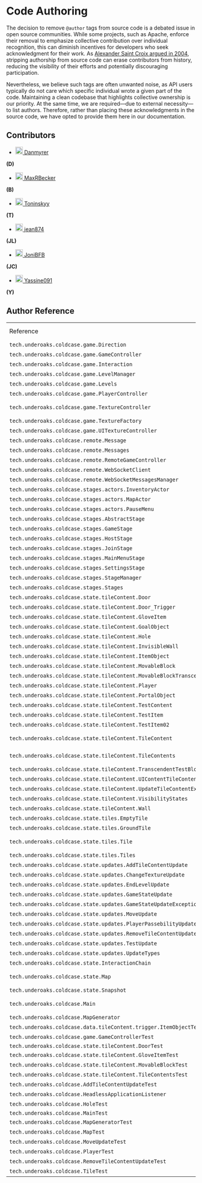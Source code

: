# Code Authoring

The decision to remove `@author` tags from source code is a debated issue in open source communities.
While some projects, such as Apache, enforce their removal to emphasize collective contribution over individual recognition, this can diminish incentives for developers who seek acknowledgment for their work.
As [Alexander Saint Croix argued in 2004](https://web.archive.org/web/20150226035235/www.theinquirer.net/inquirer/news/1037207/apache-enforces-the-removal-of-author-tags), stripping authorship from source code can erase contributors from history, reducing the visibility of their efforts and potentially discouraging participation.

Nevertheless, we believe such tags are often unwanted noise, as API users typically do not care which specific individual wrote a given part of the code.
Maintaining a clean codebase that highlights collective ownership is our priority.
At the same time, we are required—due to external necessity—to list authors.
Therefore, rather than placing these acknowledgments in the source code, we have opted to provide them here in our documentation.

## Contributors

- <a href="https://github.com/Danmyrer">
    <img src="https://github.com/Danmyrer.png" width="20" alt="Danmyrer"/>
    Danmyrer
</a> **(D)**
- <a href="https://github.com/MaxRBecker">
    <img src="https://github.com/MaxRBecker.png" width="20" alt="MaxRBecker"/>
    MaxRBecker
</a> **(B)**
- <a href="https://github.com/Toninskyy">
    <img src="https://github.com/Toninskyy.png" width="20" alt="Toninskyy"/>
    Toninskyy
</a> **(T)**
- <a href="https://github.com/jean874">
    <img src="https://github.com/jean874.png" width="20" alt="jean874"/>
    jean874
</a> **(JL)**
- <a href="https://github.com/JoniBFB">
    <img src="https://github.com/JoniBFB.png" width="20" alt="JoniBFB"/>
    JoniBFB
</a> **(JC)**
- <a href="https://github.com/Yassine091">
    <img src="https://github.com/Yassine091.png" width="20" alt="Yassine091"/>
    Yassine091
</a> **(Y)**

## Author Reference

<table>
<tr><td>Reference</td><td>Authors</td><td>Co-Authors</td></tr>
<tr><td><code>tech.underoaks.coldcase.game.Direction</code></td><td>D</td><td>M</td></tr>
<tr><td><code>tech.underoaks.coldcase.game.GameController</code></td><td>D</td><td>JL, M</td></tr>
<tr><td><code>tech.underoaks.coldcase.game.Interaction</code></td><td>M</td><td>D</td></tr>
<tr><td><code>tech.underoaks.coldcase.game.LevelManager</code></td><td>JL</td><td>M</td></tr>
<tr><td><code>tech.underoaks.coldcase.game.Levels</code></td><td>JL</td><td>Y</td></tr>
<tr><td><code>tech.underoaks.coldcase.game.PlayerController</code></td><td>M, T</td><td>JL, JC</td></tr>
<tr><td><code>tech.underoaks.coldcase.game.TextureController</code></td><td>M, D</td><td>JL, JC, T</td></tr>
<tr><td><code>tech.underoaks.coldcase.game.TextureFactory</code></td><td>D</td><td></td></tr>
<tr><td><code>tech.underoaks.coldcase.game.UITextureController</code></td><td>M</td><td>JL</td></tr>
<tr><td><code>tech.underoaks.coldcase.remote.Message</code></td><td>JL</td><td></td></tr>
<tr><td><code>tech.underoaks.coldcase.remote.Messages</code></td><td>JL</td><td>M</td></tr>
<tr><td><code>tech.underoaks.coldcase.remote.RemoteGameController</code></td><td>JL</td><td>D</td></tr>
<tr><td><code>tech.underoaks.coldcase.remote.WebSocketClient</code></td><td>JL</td><td>D</td></tr>
<tr><td><code>tech.underoaks.coldcase.remote.WebSocketMessagesManager</code></td><td>JL</td><td>M</td></tr>
<tr><td><code>tech.underoaks.coldcase.stages.actors.InventoryActor</code></td><td>M</td><td></td></tr>
<tr><td><code>tech.underoaks.coldcase.stages.actors.MapActor</code></td><td>M, JL</td><td></td></tr>
<tr><td><code>tech.underoaks.coldcase.stages.actors.PauseMenu</code></td><td>M, JL</td><td></td></tr>
<tr><td><code>tech.underoaks.coldcase.stages.AbstractStage</code></td><td>M</td><td>JL</td></tr>
<tr><td><code>tech.underoaks.coldcase.stages.GameStage</code></td><td>M</td><td>JL</td></tr>
<tr><td><code>tech.underoaks.coldcase.stages.HostStage</code></td><td>M</td><td>JL</td></tr>
<tr><td><code>tech.underoaks.coldcase.stages.JoinStage</code></td><td>M</td><td>JL</td></tr>
<tr><td><code>tech.underoaks.coldcase.stages.MainMenuStage</code></td><td>M</td><td>JL</td></tr>
<tr><td><code>tech.underoaks.coldcase.stages.SettingsStage</code></td><td>M</td><td></td></tr>
<tr><td><code>tech.underoaks.coldcase.stages.StageManager</code></td><td>M</td><td>JL</td></tr>
<tr><td><code>tech.underoaks.coldcase.stages.Stages</code></td><td>M, JL</td><td></td></tr>
<tr><td><code>tech.underoaks.coldcase.state.tileContent.Door</code></td><td>M</td><td>D, JC</td></tr>
<tr><td><code>tech.underoaks.coldcase.state.tileContent.Door_Trigger</code></td><td>T, M</td><td>D</td></tr>
<tr><td><code>tech.underoaks.coldcase.state.tileContent.GloveItem</code></td><td>JC</td><td>M</td></tr>
<tr><td><code>tech.underoaks.coldcase.state.tileContent.GoalObject</code></td><td>Y, JC</td><td>JL, T</td></tr>
<tr><td><code>tech.underoaks.coldcase.state.tileContent.Hole</code></td><td>JL</td><td></td></tr>
<tr><td><code>tech.underoaks.coldcase.state.tileContent.InvisibleWall</code></td><td>M</td><td></td></tr>
<tr><td><code>tech.underoaks.coldcase.state.tileContent.ItemObject</code></td><td>JL, JC</td><td>M</td></tr>
<tr><td><code>tech.underoaks.coldcase.state.tileContent.MovableBlock</code></td><td>JC, M</td><td>D</td></tr>
<tr><td><code>tech.underoaks.coldcase.state.tileContent.MovableBlockTranscendent</code></td><td>D</td><td>JL</td></tr>
<tr><td><code>tech.underoaks.coldcase.state.tileContent.Player</code></td><td>M, JC</td><td>T</td></tr>
<tr><td><code>tech.underoaks.coldcase.state.tileContent.PortalObject</code></td><td>JC</td><td>D</td></tr>
<tr><td><code>tech.underoaks.coldcase.state.tileContent.TestContent</code></td><td>D</td><td></td></tr>
<tr><td><code>tech.underoaks.coldcase.state.tileContent.TestItem</code></td><td>JL</td><td></td></tr>
<tr><td><code>tech.underoaks.coldcase.state.tileContent.TestItem02</code></td><td>JL</td><td></td></tr>
<tr><td><code>tech.underoaks.coldcase.state.tileContent.TileContent</code></td><td>D</td><td>M, JL, Y</td></tr>
<tr><td><code>tech.underoaks.coldcase.state.tileContent.TileContents</code></td><td>D</td><td>JC, M, Y</td></tr>
<tr><td><code>tech.underoaks.coldcase.state.tileContent.TranscendentTestBlock</code></td><td>JL, M</td><td></td></tr>
<tr><td><code>tech.underoaks.coldcase.state.tileContent.UIContentTileContent</code></td><td>M</td><td></td></tr>
<tr><td><code>tech.underoaks.coldcase.state.tileContent.UpdateTileContentException</code></td><td>D</td><td></td></tr>
<tr><td><code>tech.underoaks.coldcase.state.tileContent.VisibilityStates</code></td><td>D</td><td></td></tr>
<tr><td><code>tech.underoaks.coldcase.state.tileContent.Wall</code></td><td>Y</td><td>D</td></tr>
<tr><td><code>tech.underoaks.coldcase.state.tiles.EmptyTile</code></td><td>D, M</td><td></td></tr>
<tr><td><code>tech.underoaks.coldcase.state.tiles.GroundTile</code></td><td>M</td><td></td></tr>
<tr><td><code>tech.underoaks.coldcase.state.tiles.Tile</code></td><td>D</td><td>JL, M, Y</td></tr>
<tr><td><code>tech.underoaks.coldcase.state.tiles.Tiles</code></td><td>D</td><td></td></tr>
<tr><td><code>tech.underoaks.coldcase.state.updates.AddTileContentUpdate</code></td><td>JL</td><td></td></tr>
<tr><td><code>tech.underoaks.coldcase.state.updates.ChangeTextureUpdate</code></td><td>M</td><td></td></tr>
<tr><td><code>tech.underoaks.coldcase.state.updates.EndLevelUpdate</code></td><td>JL</td><td></td></tr>
<tr><td><code>tech.underoaks.coldcase.state.updates.GameStateUpdate</code></td><td>D</td><td></td></tr>
<tr><td><code>tech.underoaks.coldcase.state.updates.GameStateUpdateException</code></td><td>D</td><td></td></tr>
<tr><td><code>tech.underoaks.coldcase.state.updates.MoveUpdate</code></td><td>T, M</td><td></td></tr>
<tr><td><code>tech.underoaks.coldcase.state.updates.PlayerPassebilityUpdate</code></td><td>M</td><td></td></tr>
<tr><td><code>tech.underoaks.coldcase.state.updates.RemoveTileContentUpdate</code></td><td>JL</td><td></td></tr>
<tr><td><code>tech.underoaks.coldcase.state.updates.TestUpdate</code></td><td>D</td><td></td></tr>
<tr><td><code>tech.underoaks.coldcase.state.updates.UpdateTypes</code></td><td>D</td><td></td></tr>
<tr><td><code>tech.underoaks.coldcase.state.InteractionChain</code></td><td>D</td><td>M</td></tr>
<tr><td><code>tech.underoaks.coldcase.state.Map</code></td><td>JL, M, D</td><td>JC</td></tr>
<tr><td><code>tech.underoaks.coldcase.state.Snapshot</code></td><td>D</td><td></td></tr>
<tr><td><code>tech.underoaks.coldcase.Main</code></td><td>M</td><td>T, JC, D, JL</td></tr>
<tr><td><code>tech.underoaks.coldcase.MapGenerator</code></td><td>M</td><td></td></tr>
<tr><td><code>tech.underoaks.coldcase.data.tileContent.trigger.ItemObjectTest</code></td><td>JC</td><td></td></tr>
<tr><td><code>tech.underoaks.coldcase.game.GameControllerTest</code></td><td>D</td><td>Y, JL</td></tr>
<tr><td><code>tech.underoaks.coldcase.state.tileContent.DoorTest</code></td><td></td><td></td></tr>
<tr><td><code>tech.underoaks.coldcase.state.tileContent.GloveItemTest</code></td><td>D</td><td></td></tr>
<tr><td><code>tech.underoaks.coldcase.state.tileContent.MovableBlockTest</code></td><td>T</td><td>D</td></tr>
<tr><td><code>tech.underoaks.coldcase.state.tileContent.TileContentsTest</code></td><td>D</td><td></td></tr>
<tr><td><code>tech.underoaks.coldcase.AddTileContentUpdateTest</code></td><td>JL</td><td></td></tr>
<tr><td><code>tech.underoaks.coldcase.HeadlessApplicationListener</code></td><td>JC, M</td><td></td></tr>
<tr><td><code>tech.underoaks.coldcase.HoleTest</code></td><td>JL</td><td></td></tr>
<tr><td><code>tech.underoaks.coldcase.MainTest</code></td><td></td><td></td></tr>
<tr><td><code>tech.underoaks.coldcase.MapGeneratorTest</code></td><td>M</td><td>JL</td></tr>
<tr><td><code>tech.underoaks.coldcase.MapTest</code></td><td>JC</td><td>D, M</td></tr>
<tr><td><code>tech.underoaks.coldcase.MoveUpdateTest</code></td><td>Y</td><td></td></tr>
<tr><td><code>tech.underoaks.coldcase.PlayerTest</code></td><td>Y</td><td></td></tr>
<tr><td><code>tech.underoaks.coldcase.RemoveTileContentUpdateTest</code></td><td>JL</td><td></td></tr>
<tr><td><code>tech.underoaks.coldcase.TileTest</code></td><td>JL</td><td></td></tr>
</table>
